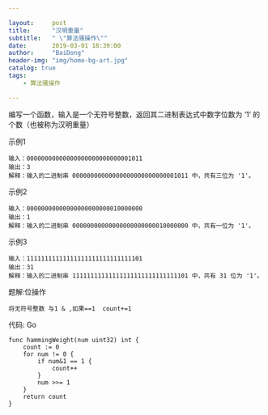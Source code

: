 ```yaml
---

layout:     post
title:      "汉明重量"
subtitle:   " \"算法骚操作\""
date:       2019-03-01 18:39:00
author:     "BaiDong"
header-img: "img/home-bg-art.jpg"
catalog: true
tags:
    - 算法骚操作

---
```

编写一个函数，输入是一个无符号整数，返回其二进制表达式中数字位数为 ‘1’ 的个数（也被称为汉明重量）

示例1

    输入：00000000000000000000000000001011
    输出：3
    解释：输入的二进制串 00000000000000000000000000001011 中，共有三位为 '1'。

示例2

    输入：00000000000000000000000010000000
    输出：1
    解释：输入的二进制串 00000000000000000000000010000000 中，共有一位为 '1'。

示例3

    输入：11111111111111111111111111111101
    输出：31
    解释：输入的二进制串 11111111111111111111111111111101 中，共有 31 位为 '1'。


题解:位操作

    将无符号整数 与1 & ,如果==1  count+=1

代码:
Go

    func hammingWeight(num uint32) int {
        count := 0
        for num != 0 {
            if num&1 == 1 {
                count++
            }
            num >>= 1
        }
        return count
    }

